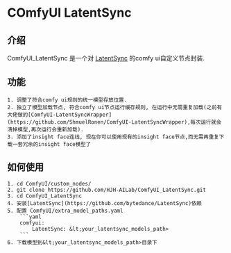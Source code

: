 # COmfyUI LatentSync 

## 介绍

ComfyUI_LatentSync 是一个对 [LatentSync](https://github.com/bytedance/LatentSync) 的comfy ui自定义节点封装.  

## 功能
    1. 调整了符合comfy ui规则的统一模型存放位置.  
    2. 独立了模型加载节点, 符合comfy ui节点运行缓存规则, 在运行中无需重复加载(之前有大佬做的[ComfyUI-LatentSyncWrapper](https://github.com/ShmuelRonen/ComfyUI-LatentSyncWrapper),每次运行就会清掉模型,再次运行会重新加载).  
    3. 添加了insight face连线, 现在你可以使用现有的insight face节点,而无需再重复下载一套冗余的insight face模型了  

## 如何使用
    1. cd ComfyUI/custom_nodes/  
    2. git clone https://github.com/HJH-AILab/ComfyUI_LatentSync.git  
    3. cd ComfyUI_LatentSync  
    4. 安装[LatentSync](https://github.com/bytedance/LatentSync)依赖  
    5. 配置 ComfyUI/extra_model_paths.yaml  
        ```yaml
        comfyui:
            LatentSync: &lt;your_latentsync_models_path>
        ```
    6. 下载模型到&lt;your_latentsync_models_path>目录下  
